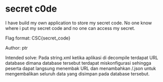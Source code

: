 # secret c0de
I have build my own application to store my secret code. No one know where i put my secret code and no one can access my secret.

Flag format: CSC{secret_code}

Author: ptr

Intended solve:
Pada string.xml ketika aplikasi di decompile terdapat URL database dimana database tersebut terdapat miskonfigurasi sehingga peserta dapat langsung menembak URL dan menambahkan /.json untuk mengembalikan seluruh data yang disimpan pada database tersebut.

